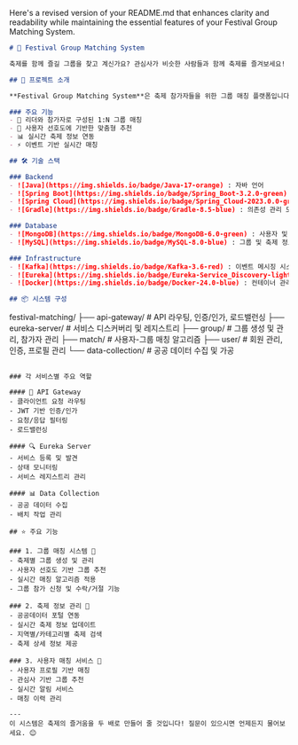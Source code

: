 Here's a revised version of your README.md that enhances clarity and readability while maintaining the essential features of your Festival Group Matching System. 

```markdown
# 🎪 Festival Group Matching System

축제를 함께 즐길 그룹을 찾고 계신가요? 관심사가 비슷한 사람들과 함께 축제를 즐겨보세요! 

## 🎯 프로젝트 소개

**Festival Group Matching System**은 축제 참가자들을 위한 그룹 매칭 플랫폼입니다. 사용자의 관심사와 선호도를 기반으로 최적의 그룹을 추천해드립니다.

### 주요 기능
- 🤝 리더와 참가자로 구성된 1:N 그룹 매칭
- 🎨 사용자 선호도에 기반한 맞춤형 추천
- 📊 실시간 축제 정보 연동
- ⚡ 이벤트 기반 실시간 매칭

## 🛠 기술 스택

### Backend
- ![Java](https://img.shields.io/badge/Java-17-orange) : 자바 언어
- ![Spring Boot](https://img.shields.io/badge/Spring_Boot-3.2.0-green) : 빠른 애플리케이션 개발
- ![Spring Cloud](https://img.shields.io/badge/Spring_Cloud-2023.0.0-green) : 클라우드 구축
- ![Gradle](https://img.shields.io/badge/Gradle-8.5-blue) : 의존성 관리 도구

### Database
- ![MongoDB](https://img.shields.io/badge/MongoDB-6.0-green) : 사용자 및 매칭 데이터
- ![MySQL](https://img.shields.io/badge/MySQL-8.0-blue) : 그룹 및 축제 정보

### Infrastructure
- ![Kafka](https://img.shields.io/badge/Kafka-3.6-red) : 이벤트 메시징 시스템
- ![Eureka](https://img.shields.io/badge/Eureka-Service_Discovery-lightgrey) : 서비스 검색
- ![Docker](https://img.shields.io/badge/Docker-24.0-blue) : 컨테이너 관리

## 📦 시스템 구성

```
festival-matching/
├── api-gateway/           # API 라우팅, 인증/인가, 로드밸런싱
├── eureka-server/         # 서비스 디스커버리 및 레지스트리
├── group/                 # 그룹 생성 및 관리, 참가자 관리
├── match/                 # 사용자-그룹 매칭 알고리즘
├── user/                  # 회원 관리, 인증, 프로필 관리
└── data-collection/       # 공공 데이터 수집 및 가공
```

### 각 서비스별 주요 역할

#### 🚀 API Gateway
- 클라이언트 요청 라우팅
- JWT 기반 인증/인가
- 요청/응답 필터링
- 로드밸런싱

#### 🔍 Eureka Server
- 서비스 등록 및 발견
- 상태 모니터링
- 서비스 레지스트리 관리

#### 📊 Data Collection
- 공공 데이터 수집
- 배치 작업 관리

## ⭐ 주요 기능

### 1. 그룹 매칭 시스템 🤝
- 축제별 그룹 생성 및 관리
- 사용자 선호도 기반 그룹 추천
- 실시간 매칭 알고리즘 적용
- 그룹 참가 신청 및 수락/거절 기능

### 2. 축제 정보 관리 🎉
- 공공데이터 포털 연동
- 실시간 축제 정보 업데이트
- 지역별/카테고리별 축제 검색
- 축제 상세 정보 제공

### 3. 사용자 매칭 서비스 👥
- 사용자 프로필 기반 매칭
- 관심사 기반 그룹 추천
- 실시간 알림 서비스
- 매칭 이력 관리

---
이 시스템은 축제의 즐거움을 두 배로 만들어 줄 것입니다! 질문이 있으시면 언제든지 물어보세요. 😊
```
